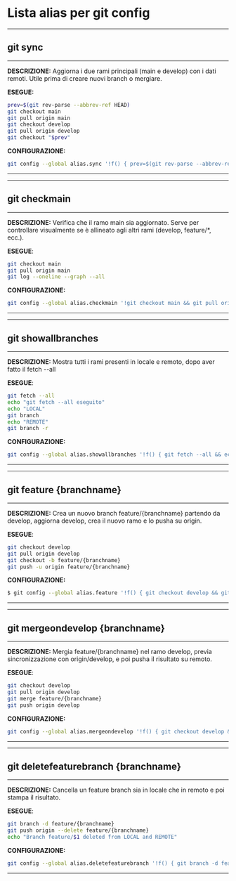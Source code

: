 # Lista alias per git config
________
## git sync
________

**DESCRIZIONE:**
Aggiorna i due rami principali (main e develop) con i dati remoti. Utile prima di creare nuovi branch o mergiare.

**ESEGUE:**
```bash
prev=$(git rev-parse --abbrev-ref HEAD)
git checkout main
git pull origin main
git checkout develop
git pull origin develop
git checkout "$prev"
```

**CONFIGURAZIONE:**
```bash
git config --global alias.sync '!f() { prev=$(git rev-parse --abbrev-ref HEAD) && git checkout main && git pull origin main && git checkout develop && git pull origin develop && git checkout "$prev"; }; f'
```

----------------------------------------------------------------------------------------------------------------------------------
_____________
## git checkmain
_____________

**DESCRIZIONE:**
Verifica che il ramo main sia aggiornato. Serve per controllare visualmente se è allineato agli altri rami (develop, feature/*, ecc.).

**ESEGUE**:
```bash
git checkout main
git pull origin main
git log --oneline --graph --all
```

**CONFIGURAZIONE:**
```bash
git config --global alias.checkmain '!git checkout main && git pull origin main && git log --oneline --graph --all'
```
----------------------------------------------------------------------------------------------------------------------------------
______________________
## git showallbranches
______________________

**DESCRIZIONE:**
Mostra tutti i rami presenti in locale e remoto, dopo aver fatto il fetch --all

**ESEGUE**:
```bash
git fetch --all
echo "git fetch --all eseguito"
echo "LOCAL"
git branch
echo "REMOTE"
git branch -r
```

**CONFIGURAZIONE:**
```bash
git config --global alias.showallbranches '!f() { git fetch --all && echo "git fetch --all eseguito" && echo "LOCAL" && git branch && echo "REMOTE" && git branch -r; }; f'
```
----------------------------------------------------------------------------------------------------------------------------------
________________________
## git feature {branchname}
________________________

**DESCRIZIONE:**
Crea un nuovo branch feature/{branchname} partendo da develop, aggiorna develop, crea il nuovo ramo e lo pusha su origin.

**ESEGUE**:
```bash
git checkout develop
git pull origin develop
git checkout -b feature/{branchname}
git push -u origin feature/{branchname}
```
**CONFIGURAZIONE:**
```bash
$ git config --global alias.feature '!f() { git checkout develop && git pull origin develop && git checkout -b feature/"$1" && git push -u origin feature/"$1"; }; f'
```
----------------------------------------------------------------------------------------------------------------------------------
_______________________________
## git mergeondevelop {branchname}
_______________________________

**DESCRIZIONE:**
Mergia feature/{branchname} nel ramo develop, previa sincronizzazione con origin/develop, e poi pusha il risultato su remoto.

**ESEGUE**:
```bash
git checkout develop
git pull origin develop
git merge feature/{branchname}
git push origin develop
```
**CONFIGURAZIONE:**
```bash
git config --global alias.mergeondevelop '!f() { git checkout develop && git pull origin develop && git merge feature/"$1" && git push origin develop; }; f'
```
----------------------------------------------------------------------------------------------------------------------------------
_______________________________________
## git deletefeaturebranch {branchname}
_______________________________________

**DESCRIZIONE:**
Cancella un feature branch sia in locale che in remoto e poi stampa il risultato.

**ESEGUE**:
```bash
git branch -d feature/{branchname}
git push origin --delete feature/{branchname}
echo "Branch feature/$1 deleted from LOCAL and REMOTE"
```
**CONFIGURAZIONE:**
```bash
git config --global alias.deletefeaturebranch '!f() { git branch -d feature/"$1" && git push origin --delete feature/"$1" && echo "Branch feature/$1 deleted from LOCAL and REMOTE"; }; f'
```
----------------------------------------------------------------------------------------------------------------------------------
